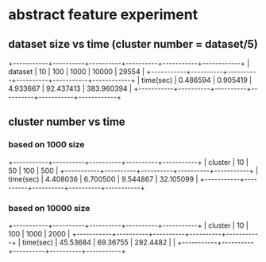 
# abstract feature experiment

## dataset size vs time (cluster number = dataset/5)

+-----------+----------+----------+----------+-----------+------------+
|  dataset  |    10    |    100   |   1000   |   10000   |    29554   |
+-----------+----------+----------+----------+-----------+------------+
| time(sec) | 0.486594 | 0.905419 | 4.933667 | 92.437413 | 383.960394 |
+-----------+----------+----------+----------+-----------+------------+

## cluster number vs time

### based on 1000 size

+-----------+----------+----------+----------+-----------+
|  cluster  |    10    |    50    |   100    |    500    |
+-----------+----------+----------+----------+-----------+
| time(sec) | 4.408036 | 6.700500 | 9.544867 | 32.105099 |
+-----------+----------+----------+----------+-----------+

### based on 10000 size

+-----------+----------+----------+----------+-----------+
|  cluster  |    10    |    100   |   1000   |   2000    |
+-----------+----------+----------+----------+-----------+
| time(sec) | 45.53684 | 69.36755 | 292.4482 |           |
+-----------+----------+----------+----------+-----------+
